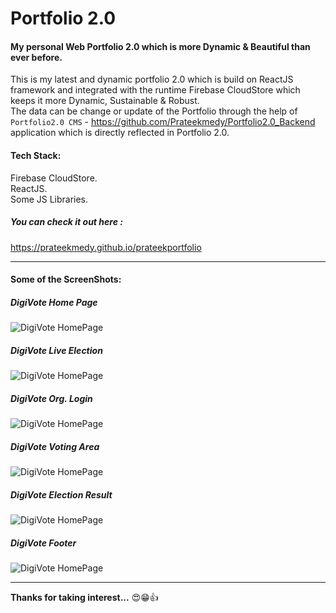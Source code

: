 # Portfolio 2.0
#### My personal Web Portfolio 2.0 which is more Dynamic & Beautiful than ever before. 

This is my latest and dynamic portfolio 2.0 which is build on ReactJS framework and integrated with the runtime Firebase CloudStore which keeps it more Dynamic, Sustainable & Robust. <br/>
The data can be change or update of the Portfolio through the help of `Portfolio2.0 CMS` -  https://github.com/Prateekmedy/Portfolio2.0_Backend application which is directly reflected in Portfolio 2.0.


#### Tech Stack: 

Firebase CloudStore.</br>
ReactJS.</br>
Some JS Libraries.</br>

##### You can check it out here : 

https://prateekmedy.github.io/prateekportfolio

---

#### Some of the ScreenShots:

##### DigiVote Home Page
![DigiVote HomePage](https://gateway.ipfs.io/ipfs/QmPV4bDpWry8QNdZKRCo9vpYj7ipfX4mvE6xATApxnzmfz/)

##### DigiVote Live Election
![DigiVote HomePage](https://gateway.ipfs.io/ipfs/QmSU9jz1nzNuoYUL9TC14xXUbj1nLnTVat5oEk1daVX5KM/)

##### DigiVote Org. Login
![DigiVote HomePage](https://gateway.ipfs.io/ipfs/QmeycH3hX3pDuM8ee6cN5ztqdG3FAzde7RfTeT9mQAZdLp/)

##### DigiVote Voting Area
![DigiVote HomePage](https://gateway.ipfs.io/ipfs/Qmdvo8qPpoXmEBoKFCAYVVoDnvHH71d2qyWkwWkuD2brdj/)

##### DigiVote Election Result
![DigiVote HomePage](https://gateway.ipfs.io/ipfs/QmUdVLrGK82JBvJhKWA4BaKFvEYdDAVrBth7JDjCuGrphU/)

##### DigiVote Footer
![DigiVote HomePage](https://gateway.ipfs.io/ipfs/QmfSouweXKoLq1Jcs4cRcRdWYLBjnU85s3bmgCk7yY5U3K/)

---

**Thanks for taking interest...** 😍😁👍
